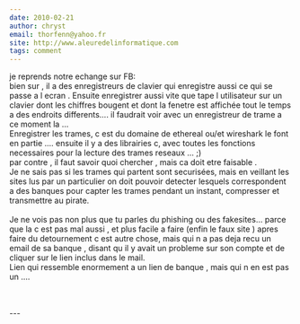 ```yaml
---
date: 2010-02-21
author: chryst
email: thorfenn@yahoo.fr
site: http://www.aleuredelinformatique.com
tags: comment
---
```


<p>je reprends notre echange sur FB: <br />
bien sur , il a des enregistreurs de clavier qui enregistre aussi ce qui se passe a l ecran . Ensuite enregistrer aussi vite que tape l utilisateur sur un clavier dont les chiffres bougent et dont la fenetre est affichée tout le temps a des endroits differents.... il faudrait voir avec un enregistreur de trame a ce moment la ...<br />
Enregistrer les trames, c est du domaine de ethereal ou/et wireshark le font en partie .... ensuite il y a des librairies c, avec toutes les fonctions necessaires pour la lecture des trames reseaux ... ;)<br />
par contre , il faut savoir quoi chercher , mais ca doit etre faisable . <br />
Je ne sais pas si les trames qui partent sont securisées, mais en veillant les sites lus par un particulier on doit pouvoir detecter lesquels correspondent a des banques pour capter les trames pendant un instant, compresser et transmettre au pirate. <br />
<br />
Je ne vois pas non plus que tu parles du phishing ou des fakesites... parce que la c est pas mal aussi , et plus facile a faire (enfin le faux site ) apres faire du detournement c est autre chose, mais qui n a pas deja recu un email de sa banque , disant qu il y avait un probleme sur son compte et de cliquer sur le lien inclus dans le mail.<br />
Lien qui ressemble enormement a un lien de banque , mais qui n en est pas un .... <br />
<br />
<br />
</p>
---